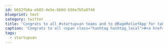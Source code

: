 ```yaml
---
id: b652fb6a-eb83-4e5e-bb0d-b56e7b5a8f40
blueprint: text
category: twitter
title: 'Congrats to all #startupvan teams and to @RageReliefApp for taking top prize.'
caption: 'Congrats to all <span class="hashtag hashtag_local">#<a href="http://tweettemp.darylchymko.ca/?tag=startupvan">startupvan</a> teams and to <span class="username username_linked">@<a href="https://twitter.com/RageReliefApp" title="Rage Relief App">RageReliefApp</a></span> for taking top prize.'
tags:
  - startupvan
---
```

